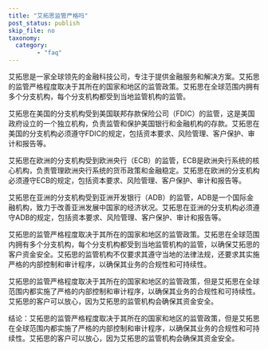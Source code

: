```yaml
---
title: "艾拓思监管严格吗"
post_status: publish
skip_file: no
taxonomy:
  category:
        - "faq"
---
```


艾拓思是一家全球领先的金融科技公司，专注于提供金融服务和解决方案。艾拓思的监管严格程度取决于其所在的国家和地区的监管政策。艾拓思在全球范围内拥有多个分支机构，每个分支机构都受到当地监管机构的监管。

艾拓思在美国的分支机构受到美国联邦存款保险公司（FDIC）的监管，这是美国政府设立的一个独立机构，负责监管和保护美国银行和金融机构的存款。艾拓思在美国的分支机构必须遵守FDIC的规定，包括资本要求、风险管理、客户保护、审计和报告等。

艾拓思在欧洲的分支机构受到欧洲央行（ECB）的监管，ECB是欧洲央行系统的核心机构，负责管理欧洲央行系统的货币政策和金融稳定。艾拓思在欧洲的分支机构必须遵守ECB的规定，包括资本要求、风险管理、客户保护、审计和报告等。

艾拓思在亚洲的分支机构受到亚洲开发银行（ADB）的监管，ADB是一个国际金融机构，致力于改善亚洲发展中国家的经济状况。艾拓思在亚洲的分支机构必须遵守ADB的规定，包括资本要求、风险管理、客户保护、审计和报告等。

艾拓思的监管严格程度取决于其所在的国家和地区的监管政策。艾拓思在全球范围内拥有多个分支机构，每个分支机构都受到当地监管机构的监管，以确保艾拓思的客户资金安全。艾拓思的监管机构不仅要求其遵守当地的法律法规，还要求其实施严格的内部控制和审计程序，以确保其业务的合规性和可持续性。

艾拓思的监管严格程度取决于其所在的国家和地区的监管政策，但是艾拓思在全球范围内都实施了严格的内部控制和审计程序，以确保其业务的合规性和可持续性。艾拓思的客户可以放心，因为艾拓思的监管机构会确保其资金安全。

结论：艾拓思的监管严格程度取决于其所在的国家和地区的监管政策，但是艾拓思在全球范围内都实施了严格的内部控制和审计程序，以确保其业务的合规性和可持续性。艾拓思的客户可以放心，因为艾拓思的监管机构会确保其资金安全。
